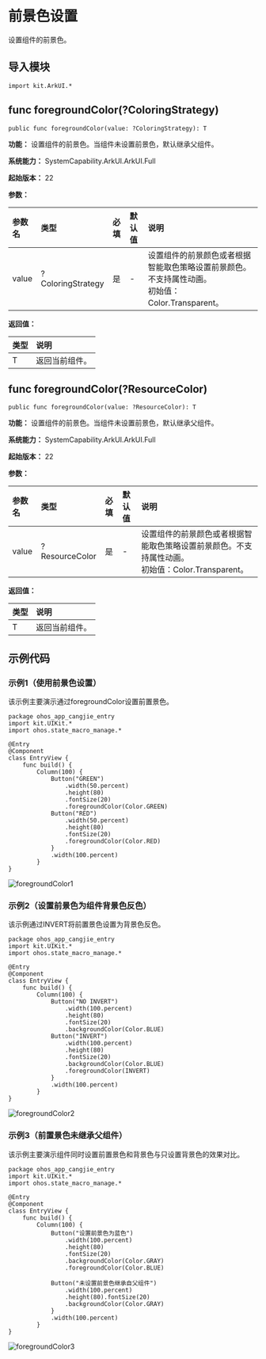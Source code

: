 # 前景色设置

设置组件的前景色。

## 导入模块

```cangjie
import kit.ArkUI.*
```

## func foregroundColor(?ColoringStrategy)

```cangjie
public func foregroundColor(value: ?ColoringStrategy): T
```

**功能：** 设置组件的前景色。当组件未设置前景色，默认继承父组件。

**系统能力：** SystemCapability.ArkUI.ArkUI.Full

**起始版本：** 22

**参数：**

|参数名|类型|必填|默认值|说明|
|:---|:---|:---|:---|:---|
|value|?ColoringStrategy|是|-|设置组件的前景颜色或者根据智能取色策略设置前景颜色。不支持属性动画。 <br/>初始值：Color.Transparent。|

**返回值：**

|类型|说明|
|:---|:---|
|T|返回当前组件。|



## func foregroundColor(?ResourceColor)

```cangjie
public func foregroundColor(value: ?ResourceColor): T
```

**功能：** 设置组件的前景色。当组件未设置前景色，默认继承父组件。

**系统能力：** SystemCapability.ArkUI.ArkUI.Full

**起始版本：** 22

**参数：**

|参数名|类型|必填|默认值|说明|
|:---|:---|:---|:---|:---|
|value|?ResourceColor|是|-|设置组件的前景颜色或者根据智能取色策略设置前景颜色。不支持属性动画。 <br/>初始值：Color.Transparent。|

**返回值：**

|类型|说明|
|:---|:---|
|T|返回当前组件。|


## 示例代码

### 示例1（使用前景色设置）

该示例主要演示通过foregroundColor设置前置景色。

<!-- run -->

```cangjie
package ohos_app_cangjie_entry
import kit.UIKit.*
import ohos.state_macro_manage.*

@Entry
@Component
class EntryView {
    func build() {
        Column(100) {
            Button("GREEN")
                .width(50.percent)
                .height(80)
                .fontSize(20)
                .foregroundColor(Color.GREEN)
            Button("RED")
                .width(50.percent)
                .height(80)
                .fontSize(20)
                .foregroundColor(Color.RED)
            }
            .width(100.percent)
        }
}
```

![foregroundColor1](figures/foregroundColor1.png)

### 示例2（设置前景色为组件背景色反色）

该示例通过INVERT将前置景色设置为背景色反色。

<!-- run -->

```cangjie
package ohos_app_cangjie_entry
import kit.UIKit.*
import ohos.state_macro_manage.*

@Entry
@Component
class EntryView {
    func build() {
        Column(100) {
            Button("NO INVERT")
                .width(100.percent)
                .height(80)
                .fontSize(20)
                .backgroundColor(Color.BLUE)
            Button("INVERT")
                .width(100.percent)
                .height(80)
                .fontSize(20)
                .backgroundColor(Color.BLUE)
                .foregroundColor(INVERT)
            }
            .width(100.percent)
        }
}
```

![foregroundColor2](figures/foregroundColor2.png)

### 示例3（前置景色未继承父组件）

该示例主要演示组件同时设置前置景色和背景色与只设置背景色的效果对比。

<!-- run -->

```cangjie
package ohos_app_cangjie_entry
import kit.UIKit.*
import ohos.state_macro_manage.*

@Entry
@Component
class EntryView {
    func build() {
        Column(100) {
            Button("设置前景色为蓝色")
                .width(100.percent)
                .height(80)
                .fontSize(20)
                .backgroundColor(Color.GRAY)
                .foregroundColor(Color.BLUE)

            Button("未设置前景色继承自父组件")
                .width(100.percent)
                .height(80).fontSize(20)
                .backgroundColor(Color.GRAY)
            }
            .width(100.percent)
        }
}
```

![foregroundColor3](figures/foregroundColor3.png)
